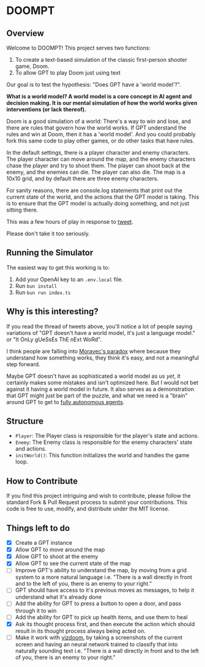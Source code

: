 # DOOMPT

## Overview

Welcome to DOOMPT! This project serves two functions:

1. To create a text-based simulation of the classic first-person shooter game, Doom.
2. To allow GPT to play Doom just using text

Our goal is to test the hypothesis: "Does GPT have a 'world model'?".

**What is a world model? A world model is a core concept in AI agent and decision making. It is our mental simulation of how the world works given interventions (or lack thereof).**

Doom is a good simulation of a world: There's a way to win and lose, and there are rules that govern how the world works. If GPT understand the rules and win at Doom, then it has a 'world model'. And you could probably fork this same code to play other games, or do other tasks that have rules.

In the default settings, there is a player character and enemy characters. The player character can move around the map, and the enemy characters chase the player and try to shoot them. The player can shoot back at the enemy, and the enemies can die. The player can also die. The map is a 10x10 grid, and by default there are three enemy characters.

For sanity reasons, there are console.log statements that print out the current state of the world, and the actions that the GPT model is taking. This is to ensure that the GPT model is actually doing something, and not just sitting there.

This was a few hours of play in response to [tweet](https://twitter.com/DrJimFan/status/1709947595525951787).

Please don't take it too seriously.

## Running the Simulator

The easiest way to get this working is to:

1. Add your OpenAI key to an `.env.local` file.
2. Run `bun install`
3. Run `bun run index.ts`

## Why is this interesting?

If you read the thread of tweets above, you'll notice a lot of people saying variations of "GPT doesn't have a world model, it's just a language model." or "It OnLy gUeSsEs ThE nExt WoRd".

I think people are falling into [Moravec's paradox](https://en.wikipedia.org/wiki/Moravec%27s_paradox) where because they understand how something works, they think it's easy, and not a meaningful step forward.

Maybe GPT doesn't have as sophisticated a world model as us _yet_, it certainly makes some mistakes and isn't optimized here. But I would not bet against it having a world model in future. It also serves as a demonstration that GPT might just be part of the puzzle, and what we need is a "brain" around GPT to get to [fully autonomous agents](https://github.com/alexjackhughes/archimedes).

## Structure

- `Player`: The Player class is responsible for the player's state and actions.
- `Enemy`: The Enemy class is responsible for the enemy characters' state and actions.
- `initWorld()`: This function initializes the world and handles the game loop.

## How to Contribute

If you find this project intriguing and wish to contribute, please follow the standard Fork & Pull Request process to submit your contributions. This code is free to use, modify, and distribute under the MIT license.

## Things left to do

- [x] Create a GPT instance
- [x] Allow GPT to move around the map
- [x] Allow GPT to shoot at the enemy
- [x] Allow GPT to see the current state of the map
- [ ] Improve GPT's ability to understand the map, by moving from a grid system to a more natural language i.e. "There is a wall directly in front and to the left of you, there is an enemy to your right."
- [ ] GPT should have access to it's previous moves as messages, to help it understand what it's already done
- [ ] Add the ability for GPT to press a button to open a door, and pass through it to win
- [ ] Add the ability for GPT to pick up health items, and use them to heal
- [x] Ask its thought process first, and then execute the action which should result in its thought process always being acted on.
- [ ] Make it work with [vizdoom](https://vizdoom.cs.put.edu.pl/), by taking a screenshots of the current screen and having an neural network trained to classify that into naturally sounding text i.e. "There is a wall directly in front and to the left of you, there is an enemy to your right."
